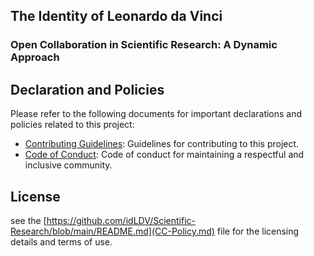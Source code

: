 ## The Identity of Leonardo da Vinci

### Open Collaboration in Scientific Research: A Dynamic Approach

## Declaration and Policies

Please refer to the following documents for important declarations and policies related to this project:

- [Contributing Guidelines](CONTRIBUTING.md): Guidelines for contributing to this project.
- [Code of Conduct](CODE_OF_CONDUCT.md): Code of conduct for maintaining a respectful and inclusive community.


## License
see the [https://github.com/idLDV/Scientific-Research/blob/main/README.md](CC-Policy.md) file for the licensing details and terms of use.


<!--

**Here are some ideas to get you started:**

🙋‍♀️ A short introduction - what is your organization all about?
🌈 Contribution guidelines - how can the community get involved?
👩‍💻 Useful resources - where can the community find your docs? Is there anything else the community should know?
🍿 Fun facts - what does your team eat for breakfast?
🧙 Remember, you can do mighty things with the power of [Markdown](https://docs.github.com/github/writing-on-github/getting-started-with-writing-and-formatting-on-github/basic-writing-and-formatting-syntax)
-->
